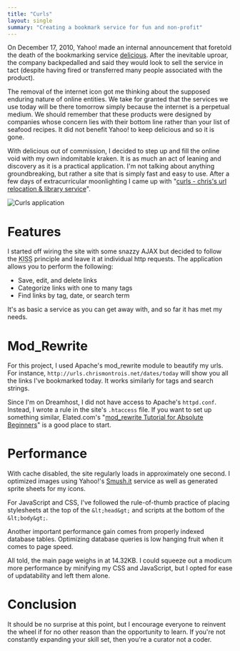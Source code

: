 ```yaml
---
title: "Curls"
layout: single
summary: "Creating a bookmark service for fun and non-profit"
---
```

On December 17, 2010, Yahoo! made an internal announcement that foretold the death of the bookmarking service [delicious](http://www.delicious.com/). After the inevitable uproar, the company backpedalled and said they would look to sell the service in tact (despite having fired or transferred many people associated with the product).

The removal of the internet icon got me thinking about the supposed enduring nature of online entities. We take for granted that the services we use today will be there tomorrow simply because the internet is a perpetual medium. We should remember that these products were designed by companies whose concern lies with their bottom line rather than your list of seafood recipes. It did not benefit Yahoo! to keep delicious and so it is gone.

With delicious out of commission, I decided to step up and fill the online void with my own indomitable kraken. It is as much an act of leaning and discovery as it is a practical application. I'm not talking about anything groundbreaking, but rather a site that is simply fast and easy to use. After a few days of extracurricular moonlighting I came up with "[curls - chris's url relocation & library service](http://demo.urls.chrismontrois.net/)".

![Curls application](http://chrismontrois.com/images/posts/curls.jpg)

# Features

I started off wiring the site with some snazzy AJAX but decided to follow the <acronym title="Keep It Simple Stupid">KISS</acronym> principle and leave it at individual http requests. The application allows you to perform the following:

- Save, edit, and delete links
- Categorize links with one to many tags
- Find links by tag, date, or search term

It's as basic a service as you can get away with, and so far it has met my needs.

# Mod_Rewrite

For this project, I used Apache's mod_rewrite module to beautify my urls. For instance, `http://urls.chrismontrois.net/dates/today` will show you all the links I've bookmarked today. It works similarly for tags and search strings.

Since I'm on Dreamhost, I did not have access to Apache's `httpd.conf`. Instead, I wrote a rule in the site's `.htaccess` file. If you want to set up something similar, Elated.com's "[mod_rewrite Tutorial for Absolute Beginners](http://www.elated.com/articles/mod-rewrite-tutorial-for-absolute-beginners/)" is a good place to start.

# Performance

With cache disabled, the site regularly loads in approximately one second. I optimized images using Yahoo!'s [Smush.it](http://www.smushit.com/ysmush.it/) service as well as generated sprite sheets for my icons.

For JavaScript and CSS, I've followed the rule-of-thumb practice of placing stylesheets at the top of the `&lt;head&gt;` and scripts at the bottom of the `&lt;body&gt;`.

Another important performance gain comes from properly indexed database tables. Optimizing database queries is low hanging fruit when it comes to page speed.

All told, the main page weighs in at 14.32KB. I could squeeze out a modicum more performance by minifying my CSS and JavaScript, but I opted for ease of updatability and left them alone.

# Conclusion

It should be no surprise at this point, but I encourage everyone to reinvent the wheel if for no other reason than the opportunity to learn. If you're not constantly expanding your skill set, then you're a curator not a coder.